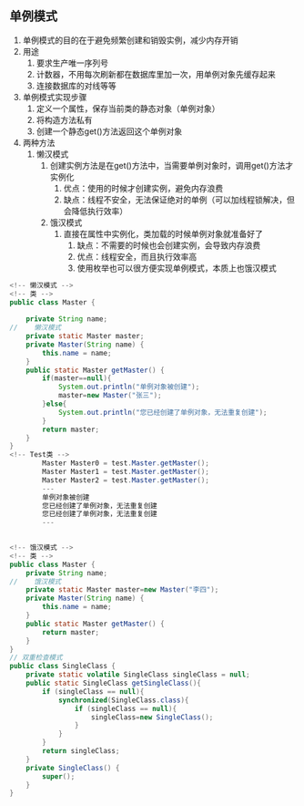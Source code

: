 ## 单例模式

1. 单例模式的目的在于避免频繁创建和销毁实例，减少内存开销
2. 用途
   1. 要求生产唯一序列号
   2. 计数器，不用每次刷新都在数据库里加一次，用单例对象先缓存起来
   3. 连接数据库的对线等等
3. 单例模式实现步骤
    1. 定义一个属性，保存当前类的静态对象（单例对象）
    2. 将构造方法私有
    3. 创建一个静态get()方法返回这个单例对象
4. 两种方法
    1. 懒汉模式
        1. 创建实例方法是在get()方法中，当需要单例对象时，调用get()方法才实例化
            1. 优点：使用的时候才创建实例，避免内存浪费
            2. 缺点：线程不安全，无法保证绝对的单例（可以加线程锁解决，但会降低执行效率）
        2. 饿汉模式
            1. 直接在属性中实例化，类加载的时候单例对象就准备好了
                1. 缺点：不需要的时候也会创建实例，会导致内存浪费
                2. 优点：线程安全，而且执行效率高
                3. 使用枚举也可以很方便实现单例模式，本质上也饿汉模式

```Java
<!-- 懒汉模式 -->
<!-- 类 -->
public class Master {
    
    private String name;
//    懒汉模式
    private static Master master;
    private Master(String name) {
        this.name = name;
    }
    public static Master getMaster() {
        if(master==null){
            System.out.println("单例对象被创建");
            master=new Master("张三");
        }else{
            System.out.println("您已经创建了单例对象，无法重复创建");
        }
        return master;
    }
}
<!-- Test类 -->
        Master Master0 = test.Master.getMaster();
        Master Master1 = test.Master.getMaster();
        Master Master2 = test.Master.getMaster();
        ---
        单例对象被创建
        您已经创建了单例对象，无法重复创建
        您已经创建了单例对象，无法重复创建
        ---
        

<!-- 饿汉模式 -->
<!-- 类 -->
public class Master {
    private String name;
//    饿汉模式
    private static Master master=new Master("李四");
    private Master(String name) {
        this.name = name;
    }
    public static Master getMaster() {
        return master;
    }
}
// 双重检查模式
public class SingleClass {
    private static volatile SingleClass singleClass = null;
    public static SingleClass getSingleClass(){
        if (singleClass == null){
            synchronized(SingleClass.class){
                if (singleClass == null){
                    singleClass=new SingleClass();
                }
            }
        }
        return singleClass;
    }
    private SingleClass() {
        super();
    }
}
```
